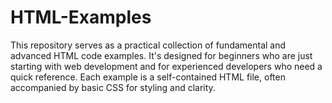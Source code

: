 # HTML-Examples
This repository serves as a practical collection of fundamental and advanced HTML code examples. It's designed for beginners who are just starting with web development and for experienced developers who need a quick reference.  Each example is a self-contained HTML file, often accompanied by basic CSS for styling and clarity.
